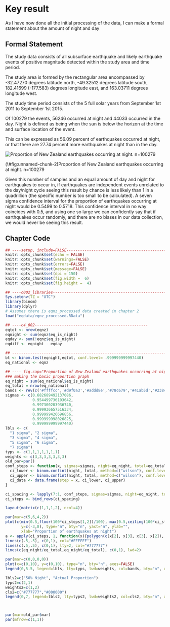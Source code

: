 # Key result






As I have now done all the initial processing of the data, I can make a formal statement about the amount of night and day

## Formal Statement

The study data consists of all subsurface earthquake and likely earthquake events of positive magnitude detected within the study area and time period.

The study area is formed by the rectangular area encompassed by -32.47270 degrees latitude north, -49.32512 degrees latitude south, 182.41699 (-177.583)  degrees longitude east, and 163.03711 degrees longitude west.

The study time period consists of the 5 full solar years from September 1st 2011 to September 1st 2015.




Of 100279 the events, 56246 occurred at night and 44033 occurred in the day. Night is defined as being when the sun is below the horizon at the time and surface location of the event.

This can be expressed as 56.09 percent of earthquakes occurred at night, or that there are
27.74 percent more earthquakes at night than in the day.



<div class="figure">
<img src="003_formal_files/figure-epub3/unnamed-chunk-2-1.png" alt="Proportion of New Zealand earthquakes occurring at night. n=100279"  />
<p class="caption">(\#fig:unnamed-chunk-2)Proportion of New Zealand earthquakes occurring at night. n=100279</p>
</div>

Given this number of samples and an equal amount of day and night for earthquakes to occur in, if earthquakes are independent events unrelated to the day/night cycle seeing this result by chance is less likely than 1 in a quadrillion (the specific number is too small to be calculated). A seven sigma confidence interval for the proportion of earthquakes occurring at night would be 0.5499 to 0.5718. This confidence interval in no way coincides with 0.5, and using one so large we can confidently say that if earthquakes occur randomly, and there are no biases in our data collection, we would never be seeing this result.








## Chapter Code


```r
## ----setup, include=FALSE------------------------------------------------
knitr::opts_chunk$set(echo = FALSE)
knitr::opts_chunk$set(warnings=FALSE)
knitr::opts_chunk$set(errors=FALSE)
knitr::opts_chunk$set(message=FALSE)
knitr::opts_chunk$set(dpi = 150)
knitr::opts_chunk$set(fig.width =  6)
knitr::opts_chunk$set(fig.height =  4)

## ----c002_libraries------------------------------------------------------
Sys.setenv(TZ = "UTC") 
library(binom)
library(dplyr)
# Assumes there is eqnz_processed data created in chapter 2
load("eqdata/eqnz_processed.RData")

## ----c4_002--------------------------------------------------
eqtot <- nrow(eqnz)
eqnight <- sum(eqnz$eq_is_night)
eqday <- sum(!eqnz$eq_is_night)
eqdiff <- eqnight - eqday

## ------------------------------------------------------------------------
bt <- binom.test(eqnight,eqtot, conf.level= .999999999997440)
eq_national <- eqnz

## ---- fig.cap="Proportion of New Zealand earthquakes occurring at night. n=100279"----
### making the basic proportion graph
eq_night = sum(eq_national$eq_is_night)
eq_total = nrow(eq_national)
bands <- rev(c('#ffffcc','#d9f0a3','#addd8e','#78c679','#41ab5d','#238443','#005a32'))
sigmas <- c(0.682689492137086,
            0.954499736103642,
            0.997300203936740,
            0.999936657516334,
            0.999999426696856,
            0.999999998026825,
            0.999999999997440)
lbls <- c(
  "1 sigma", "2 sigma",
  "3 sigma", "4 sigma",
  "5 sigma", "6 sigma",
  "7 sigma")
typs <- c(1,1,1,1,1,1,1)
weights <- c(3,3,3,3,3,3,3)
old_par=par()
conf_steps <- function(x, sigmas=sigmas, night=eq_night, total=eq_total){
  ci_lower <- binom.confint(night, total, method=c("wilson"), conf.level = sigmas[x])[1,5]
  ci_upper <- binom.confint(night, total, method=c("wilson"), conf.level = sigmas[x])[1,6]
  ci_data <- data.frame(step = x, ci_lower, ci_upper)
}

ci_spacing <- lapply(7:1, conf_steps, sigmas=sigmas, night=eq_night, total=eq_total)
ci_steps <- bind_rows(ci_spacing)

layout(matrix(c(1,1,1,2), ncol=4))

par(mar=c(5,6,4,2))
plot(c(min(0.5,floor(100*ci_steps[1,2])/100), max(0.5,ceiling(100*ci_steps[1,3])/100)),
       y=c(-3,8), type="n", bty="n", yaxt="n", ylab="",
       xlab="Proportion of earthquakes at night")
a <- apply(ci_steps, 1, function(x){polygon(c(x[2], x[3], x[3], x[2]), c(0, 0, 1, 1), col=bands[x[1]], border=NA)})
lines(c(.5,.5), c(0,1), col="#FFFFFF")
lines(c(.5,.5), c(0,1), lty=2, col="#777777")
lines(c(eq_night/eq_total,eq_night/eq_total), c(0,1), lwd=2)

par(mar=c(0,0,0,0))
plot(x=c(0,10), y=c(0,10), type="n", bty="n", axes=FALSE)
legend(0,5.5, legend=lbls, lty=typs, lwd=weights, col=bands, bty="n", xjust=0, title="Confidence Intervals:", y.intersp=1.1, cex=0.9)

lbls2=c("50% Night", "Actual Proportion")
typs2=c(2,1)
weights2=c(1,2)
cls2=c("#777777","#000000")
legend(0,7, legend=lbls2, lty=typs2, lwd=weights2, col=cls2, bty="n", xjust=0, title="Legend", y.intersp=1.2)



par(mar=old_par$mar)
par(mfrow=c(1,1))
```
